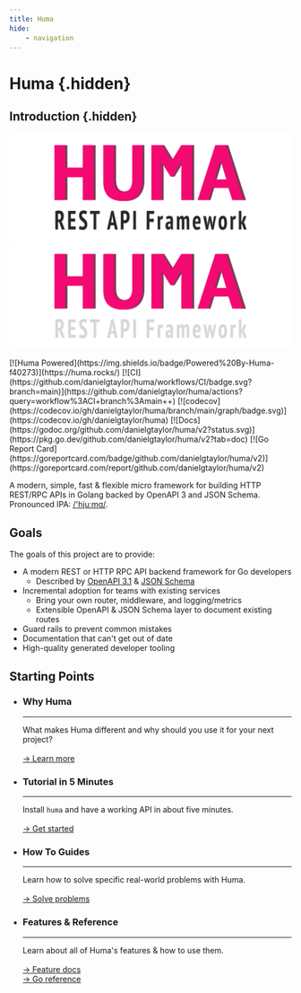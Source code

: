 ```yaml
---
title: Huma
hide:
    - navigation
---
```


# Huma {.hidden}

## Introduction {.hidden}

![Huma Logo](./huma.png#only-light)
![Huma Logo](./huma-dark.png#only-dark)

<div style="display: flex; justify-content: center;" markdown>
[![Huma Powered](https://img.shields.io/badge/Powered%20By-Huma-f40273)](https://huma.rocks/) [![CI](https://github.com/danielgtaylor/huma/workflows/CI/badge.svg?branch=main)](https://github.com/danielgtaylor/huma/actions?query=workflow%3ACI+branch%3Amain++) [![codecov](https://codecov.io/gh/danielgtaylor/huma/branch/main/graph/badge.svg)](https://codecov.io/gh/danielgtaylor/huma) [![Docs](https://godoc.org/github.com/danielgtaylor/huma/v2?status.svg)](https://pkg.go.dev/github.com/danielgtaylor/huma/v2?tab=doc) [![Go Report Card](https://goreportcard.com/badge/github.com/danielgtaylor/huma/v2)](https://goreportcard.com/report/github.com/danielgtaylor/huma/v2)
</div>

A modern, simple, fast & flexible micro framework for building HTTP REST/RPC APIs in Golang backed by OpenAPI 3 and JSON Schema. Pronounced IPA: [/'hjuːmɑ/](https://en.wiktionary.org/wiki/Wiktionary:International_Phonetic_Alphabet).

## Goals

The goals of this project are to provide:

-   A modern REST or HTTP RPC API backend framework for Go developers
    -   Described by [OpenAPI 3.1](https://github.com/OAI/OpenAPI-Specification/blob/master/versions/3.1.0.md) & [JSON Schema](https://json-schema.org/)
-   Incremental adoption for teams with existing services
    -   Bring your own router, middleware, and logging/metrics
    -   Extensible OpenAPI & JSON Schema layer to document existing routes
-   Guard rails to prevent common mistakes
-   Documentation that can't get out of date
-   High-quality generated developer tooling

## Starting Points

<div class="grid cards">
  <ul>
    <li>
      <h3>Why Huma</h3>
      <hr/>
      What makes Huma different and why should you use it for your next project?<br/>
      <br/>
      <a href="./why/">→ Learn more</a>
    </li>
  </ul>
  <ul>
    <li>
      <h3>Tutorial in 5 Minutes</h3>
      <hr/>
      Install <code>huma</code> and have a working API in about five minutes.<br/>
      <br/>
      <a href="./tutorial/installation/">→ Get started</a>
    </li>
  </ul>
  <ul>
    <li>
      <h3>How To Guides</h3>
      <hr/>
      Learn how to solve specific real-world problems with Huma.<br/>
      <br/>
      <a href="./how-to/custom-validation/">→ Solve problems</a>
    </li>
  </ul>
  <ul>
    <li>
      <h3>Features & Reference</h3>
      <hr/>
      Learn about all of Huma's features & how to use them.<br/>
      <br/>
      <a href="./features/">→ Feature docs</a><br/>
      <a href="https://pkg.go.dev/github.com/danielgtaylor/huma/v2?tab=doc">→ Go reference</a>
    </li>
  </ul>
</div>
